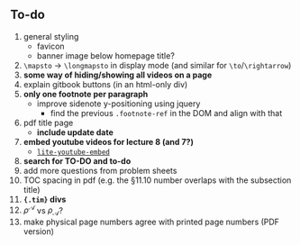 ## To-do

1. general styling
    + favicon
    + banner image below homepage title?
1. `\mapsto` -> `\longmapsto` in display mode (and similar for `\to`/`\rightarrow`)
1. **some way of hiding/showing all videos on a page**
1. explain gitbook buttons (in an html-only div)
1. **only one footnote per paragraph**
    + improve sidenote y-positioning using jquery
        - find the previous `.footnote-ref` in the DOM and align with that
1. pdf title page
    + **include update date**
1. **embed youtube videos for lecture 8 (and 7?)**
    + [`lite-youtube-embed`](https://github.com/paulirish/lite-youtube-embed)
1. **search for TO-DO and to-do**
1. add more questions from problem sheets
1. TOC spacing in pdf (e.g. the §11.10 number overlaps with the subsection title)
1. **`{.tim}` divs**
1. $\rho^\mathcal{A}$ vs $\rho_\mathcal{A}$?
1. make physical page numbers agree with printed page numbers (PDF version)
